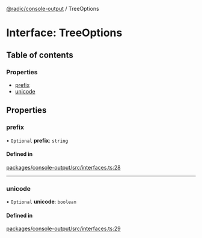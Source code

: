 [@radic/console-output](../README.md) / TreeOptions

# Interface: TreeOptions

## Table of contents

### Properties

- [prefix](TreeOptions.md#prefix)
- [unicode](TreeOptions.md#unicode)

## Properties

### prefix

• `Optional` **prefix**: `string`

#### Defined in

[packages/console-output/src/interfaces.ts:28](https://github.com/robinradic/npm-console/blob/10cb77f/packages/console-output/src/interfaces.ts#L28)

___

### unicode

• `Optional` **unicode**: `boolean`

#### Defined in

[packages/console-output/src/interfaces.ts:29](https://github.com/robinradic/npm-console/blob/10cb77f/packages/console-output/src/interfaces.ts#L29)
